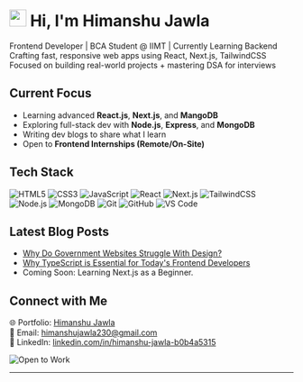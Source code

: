 # <img src="https://raw.githubusercontent.com/MartinHeinz/MartinHeinz/master/wave.gif" width="30px"> Hi, I'm Himanshu Jawla 

 Frontend Developer | BCA Student @ IIMT | Currently Learning Backend     <br>                                                                                                                                        Crafting fast, responsive web apps using React, Next.js, TailwindCSS <br>
 Focused on building real-world projects + mastering DSA for interviews


##  Current Focus

-  Learning advanced **React.js**, **Next.js**, and **MangoDB**
-  Exploring full-stack dev with **Node.js**, **Express**, and **MongoDB**
-  Writing dev blogs to share what I learn
-  Open to **Frontend Internships (Remote/On-Site)**



## Tech Stack

![HTML5](https://img.shields.io/badge/-HTML5-E34F26?style=flat&logo=html5&logoColor=white)
![CSS3](https://img.shields.io/badge/-CSS3-1572B6?style=flat&logo=css3&logoColor=white)
![JavaScript](https://img.shields.io/badge/-JavaScript-F7DF1E?style=flat&logo=javascript&logoColor=black)
![React](https://img.shields.io/badge/-React-61DAFB?style=flat&logo=react)
![Next.js](https://img.shields.io/badge/-Next.js-000000?style=flat&logo=nextdotjs)
![TailwindCSS](https://img.shields.io/badge/-TailwindCSS-38B2AC?style=flat&logo=tailwind-css)
![Node.js](https://img.shields.io/badge/-Node.js-339933?style=flat&logo=node.js)
![MongoDB](https://img.shields.io/badge/-MongoDB-47A248?style=flat&logo=mongodb)
![Git](https://img.shields.io/badge/-Git-F05032?style=flat&logo=git)
![GitHub](https://img.shields.io/badge/-GitHub-181717?style=flat&logo=github)
![VS Code](https://img.shields.io/badge/-VSCode-007ACC?style=flat&logo=visual-studio-code)



<!--##  GitHub Stats

![GitHub Stats](https://github-readme-stats.vercel.app/api?username=himanshujawla&show_icons=true&theme=radical)  
![Top Langs](https://github-readme-stats.vercel.app/api/top-langs/?username=himanshujawla&layout=compact&theme=radical)

---

##  GitHub Trophy Case

[![trophy](https://github-profile-trophy.vercel.app/?username=himanshujawla&theme=onedark&row=1)](https://github.com/ryo-ma/github-profile-trophy)

-->

##  Latest Blog Posts

- <a href="https://https://shorturl.at/59GU0">Why Do Government Websites Struggle With Design?</a>
- <a href="https://why-to-choose-typescript.hashnode.dev/">Why TypeScript is Essential for Today's Frontend Developers</a>
- Coming Soon: Learning Next.js as a Beginner.
<!-- BLOG-POST-LIST:END -->



##  Connect with Me

🌐 Portfolio: [Himanshu Jawla](https://himanshu-jawla.vercel.app/)  
📩 Email: [himanshujawla230@gmail.com](mailto:himanshujawla230@gmail.com)  
📱 LinkedIn: [linkedin.com/in/himanshu-jawla-b0b4a5315](www.linkedin.com/in/himanshu-jawla-b0b4a5315)

![Open to Work](https://img.shields.io/badge/Open%20To-Frontend%20Internships-green?style=flat-square)

---



